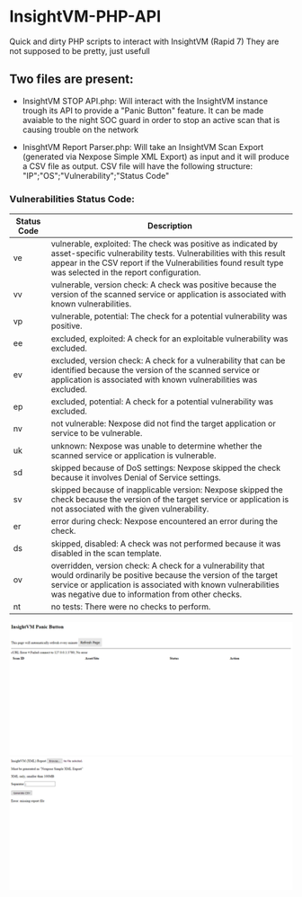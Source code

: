 # InsightVM-PHP-API
Quick and dirty PHP scripts to interact with InsightVM (Rapid 7)
They are not supposed to be pretty, just usefull

## Two files are present:
  - InsightVM STOP API.php: Will interact with the InsightVM instance trough its API to provide a "Panic Button" feature. It can be made avaiable to the night SOC guard in order to stop an active scan that is causing trouble on the network
  
  - InisghtVM Report Parser.php: Will take an InsightVM Scan Export (generated via Nexpose Simple XML Export) as input and it will produce a CSV file as output. CSV file will have the following structure: "IP";"OS";"Vulnerability";"Status Code"
  
### Vulnerabilities Status Code:
| Status Code | Description |
| --- | --- |
| ve | vulnerable, exploited: The check was positive as indicated by asset-specific vulnerability tests. Vulnerabilities with this result appear in the CSV report if the Vulnerabilities found result type was selected in the report configuration.|
| vv | vulnerable, version check: A check was positive because the version of the scanned service or application is associated with known vulnerabilities.|
| vp | vulnerable, potential: The check for a potential vulnerability was positive.|
| ee | excluded, exploited: A check for an exploitable vulnerability was excluded.|
| ev | excluded, version check: A check for a vulnerability that can be identified because the version of the scanned service or application is associated with known vulnerabilities was excluded.|
| ep | excluded, potential: A check for a potential vulnerability was excluded.|
| nv | not vulnerable: Nexpose did not find the target application or service to be vulnerable.|
| uk | unknown: Nexpose was unable to determine whether the scanned service or application is vulnerable.|
| sd | skipped because of DoS settings: Nexpose skipped the check because it involves Denial of Service settings.|
| sv | skipped because of inapplicable version: Nexpose skipped the check because the version of the target service or application is not associated with the given vulnerability.|
| er | error during check: Nexpose encountered an error during the check.|
| ds | skipped, disabled: A check was not performed because it was disabled in the scan template.|
| ov | overridden, version check: A check for a vulnerability that would ordinarily be positive because the version of the target service or application is associated with known vulnerabilities was negative due to information from other checks.|
| nt | no tests: There were no checks to perform.|


  ![Preview](https://github.com/VoidSec/InsightVM-PHP-API/blob/master/pb_screenshot.png)
  ![Preview](https://github.com/VoidSec/InsightVM-PHP-API/blob/master/parser_screenshot.png)
